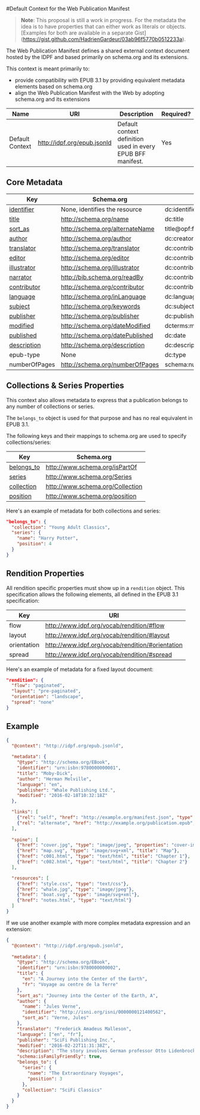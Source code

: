 #Default Context for the Web Publication Manifest

>**Note**: This proposal is still a work in progress. For the metadata the idea is to have properties that can either work as literals or objects. [Examples for both are available in a separate Gist] (https://gist.github.com/HadrienGardeur/03ab96f5770b0512233a).

The Web Publication Manifest defines a shared external context document hosted by the IDPF and based primarily on schema.org and its extensions.

This context is meant primarily to:

- provide compatibility with EPUB 3.1 by providing equivalent metadata elements based on schema.org
- align the Web Publication Manifest with the Web by adopting schema.org and its extensions

| Name  | URI | Description | Required? |
| ---- | ----------- | ------------- | --------- |
Default Context | http://idpf.org/epub.jsonld  | Default context definition used in every EPUB BFF manifest. | Yes |

## Core Metadata

| Key  | Schema.org | EPUB 3.1 |
| ---- | ---------- | -------- |
| [identifier](definitions.md#identifier) | None, identifies the resource  | dc:identifier |
| [title](definitions.md#title) | http://schema.org/name  | dc:title |
| [sort_as](definitions.md#title)  | http://schema.org/alternateName  | title@opf:file-as |
| [author](definitions.md#contributors) | http://schema.org/author  | dc:creator |
| [translator](definitions.md#contributors) | http://schema.org/translator  | dc:contributor@opf:role="trl" |
| [editor](definitions.md#contributors) | http://schema.org/editor  | dc:contributor@opf:role="edt" |
| [illustrator](definitions.md#contributors)| http://schema.org/illustrator  | dc:contributor@opf:role="ill" |
| [narrator](definitions.md#contributors) | http://bib.schema.org/readBy | dc:contributor@opf:role="nrt" |
| [contributor](definitions.md#contributors) | http://schema.org/contributor  | dc:contributor |
| [	language](definitions.md#language)  | http://schema.org/inLanguage  | dc:language |
| [subject](definitions.md#subjects)  | http://schema.org/keywords  | dc:subject |
| [	publisher](definitions.md#publisher)  | http://schema.org/publisher  | dc:publisher |
| [modified](definitions.md#identifier) | http://schema.org/dateModified  | dcterms:modified |
| [	published](definitions.md#publication-date)   | http://schema.org/datePublished  | dc:date |
| [	description](definitions.md#description)  | http://schema.org/description  | dc:description |
| epub-type  | None  | dc:type |
| numberOfPages  | http://schema.org/numberOfPages  | schema:numberOfPages |


## Collections & Series Properties

This context also allows metadata to express that a publication belongs to any number of collections or series.

The `belongs_to` object is used for that purpose and has no real equivalent in EPUB 3.1.

The following keys and their mappings to schema.org are used to specify collections/series:

| Key  | Schema.org |
| ---- | --- |
| [belongs_to](definitions.md#collections--series) | http://www.schema.org/isPartOf |
| [series](definitions.md#collections--series) | http://www.schema.org/Series |
| [collection](definitions.md#collections--series) | http://www.schema.org/Collection |
| [position](definitions.md#collections--series) | http://www.schema.org/position |

Here's an example of metadata for both collections and series:

```json
"belongs_to": {
  "collection": "Young Adult Classics",
  "series": {
    "name": "Harry Potter",
    "position": 4
  }
}
```

## Rendition Properties

All rendition specific properties must show up in a `rendition` object. This specification allows the following elements, all defined in the EPUB 3.1 specification:

| Key  | URI |
| ---- | --- |
| flow  | http://www.idpf.org/vocab/rendition/#flow |
| layout  | http://www.idpf.org/vocab/rendition/#layout |
| orientation  | http://www.idpf.org/vocab/rendition/#orientation |
| spread  | http://www.idpf.org/vocab/rendition/#spread |

Here's an example of metadata for a fixed layout document:

```json
"rendition": {
  "flow": "paginated",
  "layout": "pre-paginated",
  "orientation": "landscape",
  "spread": "none"
}
```

## Example

```json
{
  "@context": "http://idpf.org/epub.jsonld",
  
  "metadata": {
    "@type": "http://schema.org/EBook",
    "identifier": "urn:isbn:9780000000001",
    "title": "Moby-Dick",
    "author": "Herman Melville",
    "language": "en",
    "publisher": "Whale Publishing Ltd.",
    "modified": "2016-02-18T10:32:18Z"
  },

  "links": [
    {"rel": "self", "href": "http://example.org/manifest.json", "type": "application/epub+json"},
    {"rel": "alternate", "href": "http://example.org/publication.epub", "type": "application/epub+zip"}
  ],
  
  "spine": [
    {"href": "cover.jpg", "type": "image/jpeg", "properties": "cover-image", "title": "Cover"}, 
    {"href": "map.svg", "type": "image/svg+xml", "title": "Map"}, 
    {"href": "c001.html", "type": "text/html", "title": "Chapter 1"}, 
    {"href": "c002.html", "type": "text/html", "title": "Chapter 2"}
  ],

  "resources": [
    {"href": "style.css", "type": "text/css"}, 
    {"href": "whale.jpg", "type": "image/jpeg"}, 
    {"href": "boat.svg", "type": "image/svg+xml"}, 
    {"href": "notes.html", "type": "text/html"}
  ]
}
```

If we use another example with more complex metadata expression and an extension:

```json
{
  "@context": "http://idpf.org/epub.jsonld",
  
  "metadata": {
    "@type": "http://schema.org/EBook",
    "identifier": "urn:isbn:9780000000002",
    "title": {
      "en": "A Journey into the Center of the Earth",
      "fr": "Voyage au centre de la Terre"
    },
    "sort_as": "Journey into the Center of the Earth, A",
    "author": {
      "name": "Jules Verne",
      "identifier": "http://isni.org/isni/0000000121400562",
      "sort_as": "Verne, Jules"
    },
    "translator": "Frederick Amadeus Malleson",
    "language": ["en", "fr"],
    "publisher": "SciFi Publishing Inc.",
    "modified": "2016-02-22T11:31:38Z",
    "description": "The story involves German professor Otto Lidenbrock who believes there are volcanic tubes going toward the centre of the Earth. He, his nephew Axel, and their guide Hans descend into the Icelandic volcano Snæfellsjökull, encountering many adventures, including prehistoric animals and natural hazards, before eventually coming to the surface again in southern Italy, at the Stromboli volcano.",
    "schema:isFamilyFriendly": true,
    "belongs_to": {
      "series": {
        "name": "The Extraordinary Voyages",
        "position": 3
      },
      "collection": "SciFi Classics"
    }
  }
}
```
